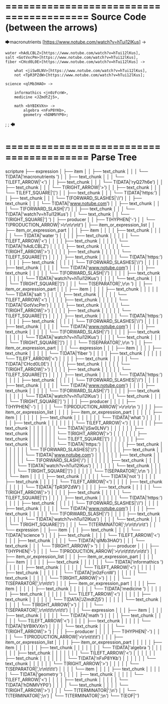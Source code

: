 ========================================
Source Code (between the arrows)
========================================

🡆macronutrients <ryQ27h6e>[https://www.notube.com/watch?v=hTui12lKus] ->

	water <hAdLCBLZ>[https://www.notube.com/watch?v=hTui12lKus],
    salt <GotVxcPm>[https://www.notube.com/watch?v=hTui12lKus],
    fiber <CHcd0L0E>[https://www.notube.com/watch?v=hTui12lKus] ->

        what <jiSw0LNV>[https://www.notube.com/watch?v=hTui12lKus],
        not <TpR3PZdW>[https://www.notube.com/watch?v=hTui12lKus];
	
	science <qlMb3HAO> ->
			
		informathics <jn0zFcnW>,
		medicine <JZmdtZj5>,
		
		math <bYBIKVXn> ->
			algebra <nFxP8YKb>,
			geometry <hDNMVYP0>;
;
;
🡄

========================================
Parse Tree
========================================

scripture
├── expression
│   ├── item
│   │   ├── text_chunk
│   │   │   └── T(DATA|'macronutrients ')
│   │   ├── text_chunk
│   │   │   └── T(LEFT_ARROW|'<')
│   │   ├── text_chunk
│   │   │   └── T(DATA|'ryQ27h6e')
│   │   ├── text_chunk
│   │   │   └── T(RIGHT_ARROW|'>')
│   │   ├── text_chunk
│   │   │   └── T(LEFT_SQUARE|'[')
│   │   ├── text_chunk
│   │   │   └── T(DATA|'https:')
│   │   ├── text_chunk
│   │   │   └── T(FORWARD_SLASHES|'//')
│   │   ├── text_chunk
│   │   │   └── T(DATA|'www.notube.com')
│   │   ├── text_chunk
│   │   │   └── T(FORWARD_SLASH|'/')
│   │   ├── text_chunk
│   │   │   └── T(DATA|'watch?v=hTui12lKus')
│   │   └── text_chunk
│   │       └── T(RIGHT_SQUARE|'] ')
│   ├── producer
│   │   ├── T(HYPHEN|'-')
│   │   └── T(PRODUCTION_ARROW|'>\r\n\r\n\t')
│   ├── item_or_expression_list
│   │   ├── item_or_expression_part
│   │   │   ├── item
│   │   │   │   ├── text_chunk
│   │   │   │   │   └── T(DATA|'water ')
│   │   │   │   ├── text_chunk
│   │   │   │   │   └── T(LEFT_ARROW|'<')
│   │   │   │   ├── text_chunk
│   │   │   │   │   └── T(DATA|'hAdLCBLZ')
│   │   │   │   ├── text_chunk
│   │   │   │   │   └── T(RIGHT_ARROW|'>')
│   │   │   │   ├── text_chunk
│   │   │   │   │   └── T(LEFT_SQUARE|'[')
│   │   │   │   ├── text_chunk
│   │   │   │   │   └── T(DATA|'https:')
│   │   │   │   ├── text_chunk
│   │   │   │   │   └── T(FORWARD_SLASHES|'//')
│   │   │   │   ├── text_chunk
│   │   │   │   │   └── T(DATA|'www.notube.com')
│   │   │   │   ├── text_chunk
│   │   │   │   │   └── T(FORWARD_SLASH|'/')
│   │   │   │   ├── text_chunk
│   │   │   │   │   └── T(DATA|'watch?v=hTui12lKus')
│   │   │   │   └── text_chunk
│   │   │   │       └── T(RIGHT_SQUARE|']')
│   │   │   └── T(SEPARATOR|',\r\n    ')
│   │   ├── item_or_expression_part
│   │   │   ├── item
│   │   │   │   ├── text_chunk
│   │   │   │   │   └── T(DATA|'salt ')
│   │   │   │   ├── text_chunk
│   │   │   │   │   └── T(LEFT_ARROW|'<')
│   │   │   │   ├── text_chunk
│   │   │   │   │   └── T(DATA|'GotVxcPm')
│   │   │   │   ├── text_chunk
│   │   │   │   │   └── T(RIGHT_ARROW|'>')
│   │   │   │   ├── text_chunk
│   │   │   │   │   └── T(LEFT_SQUARE|'[')
│   │   │   │   ├── text_chunk
│   │   │   │   │   └── T(DATA|'https:')
│   │   │   │   ├── text_chunk
│   │   │   │   │   └── T(FORWARD_SLASHES|'//')
│   │   │   │   ├── text_chunk
│   │   │   │   │   └── T(DATA|'www.notube.com')
│   │   │   │   ├── text_chunk
│   │   │   │   │   └── T(FORWARD_SLASH|'/')
│   │   │   │   ├── text_chunk
│   │   │   │   │   └── T(DATA|'watch?v=hTui12lKus')
│   │   │   │   └── text_chunk
│   │   │   │       └── T(RIGHT_SQUARE|']')
│   │   │   └── T(SEPARATOR|',\r\n    ')
│   │   ├── item_or_expression_part
│   │   │   └── expression
│   │   │       ├── item
│   │   │       │   ├── text_chunk
│   │   │       │   │   └── T(DATA|'fiber ')
│   │   │       │   ├── text_chunk
│   │   │       │   │   └── T(LEFT_ARROW|'<')
│   │   │       │   ├── text_chunk
│   │   │       │   │   └── T(DATA|'CHcd0L0E')
│   │   │       │   ├── text_chunk
│   │   │       │   │   └── T(RIGHT_ARROW|'>')
│   │   │       │   ├── text_chunk
│   │   │       │   │   └── T(LEFT_SQUARE|'[')
│   │   │       │   ├── text_chunk
│   │   │       │   │   └── T(DATA|'https:')
│   │   │       │   ├── text_chunk
│   │   │       │   │   └── T(FORWARD_SLASHES|'//')
│   │   │       │   ├── text_chunk
│   │   │       │   │   └── T(DATA|'www.notube.com')
│   │   │       │   ├── text_chunk
│   │   │       │   │   └── T(FORWARD_SLASH|'/')
│   │   │       │   ├── text_chunk
│   │   │       │   │   └── T(DATA|'watch?v=hTui12lKus')
│   │   │       │   └── text_chunk
│   │   │       │       └── T(RIGHT_SQUARE|'] ')
│   │   │       ├── producer
│   │   │       │   ├── T(HYPHEN|'-')
│   │   │       │   └── T(PRODUCTION_ARROW|'>\r\n\r\n        ')
│   │   │       ├── item_or_expression_list
│   │   │       │   ├── item_or_expression_part
│   │   │       │   │   ├── item
│   │   │       │   │   │   ├── text_chunk
│   │   │       │   │   │   │   └── T(DATA|'what ')
│   │   │       │   │   │   ├── text_chunk
│   │   │       │   │   │   │   └── T(LEFT_ARROW|'<')
│   │   │       │   │   │   ├── text_chunk
│   │   │       │   │   │   │   └── T(DATA|'jiSw0LNV')
│   │   │       │   │   │   ├── text_chunk
│   │   │       │   │   │   │   └── T(RIGHT_ARROW|'>')
│   │   │       │   │   │   ├── text_chunk
│   │   │       │   │   │   │   └── T(LEFT_SQUARE|'[')
│   │   │       │   │   │   ├── text_chunk
│   │   │       │   │   │   │   └── T(DATA|'https:')
│   │   │       │   │   │   ├── text_chunk
│   │   │       │   │   │   │   └── T(FORWARD_SLASHES|'//')
│   │   │       │   │   │   ├── text_chunk
│   │   │       │   │   │   │   └── T(DATA|'www.notube.com')
│   │   │       │   │   │   ├── text_chunk
│   │   │       │   │   │   │   └── T(FORWARD_SLASH|'/')
│   │   │       │   │   │   ├── text_chunk
│   │   │       │   │   │   │   └── T(DATA|'watch?v=hTui12lKus')
│   │   │       │   │   │   └── text_chunk
│   │   │       │   │   │       └── T(RIGHT_SQUARE|']')
│   │   │       │   │   └── T(SEPARATOR|',\r\n        ')
│   │   │       │   └── item
│   │   │       │       ├── text_chunk
│   │   │       │       │   └── T(DATA|'not ')
│   │   │       │       ├── text_chunk
│   │   │       │       │   └── T(LEFT_ARROW|'<')
│   │   │       │       ├── text_chunk
│   │   │       │       │   └── T(DATA|'TpR3PZdW')
│   │   │       │       ├── text_chunk
│   │   │       │       │   └── T(RIGHT_ARROW|'>')
│   │   │       │       ├── text_chunk
│   │   │       │       │   └── T(LEFT_SQUARE|'[')
│   │   │       │       ├── text_chunk
│   │   │       │       │   └── T(DATA|'https:')
│   │   │       │       ├── text_chunk
│   │   │       │       │   └── T(FORWARD_SLASHES|'//')
│   │   │       │       ├── text_chunk
│   │   │       │       │   └── T(DATA|'www.notube.com')
│   │   │       │       ├── text_chunk
│   │   │       │       │   └── T(FORWARD_SLASH|'/')
│   │   │       │       ├── text_chunk
│   │   │       │       │   └── T(DATA|'watch?v=hTui12lKus')
│   │   │       │       └── text_chunk
│   │   │       │           └── T(RIGHT_SQUARE|']')
│   │   │       └── T(TERMINATOR|';\r\n\t\r\n\t')
│   │   └── expression
│   │       ├── item
│   │       │   ├── text_chunk
│   │       │   │   └── T(DATA|'science ')
│   │       │   ├── text_chunk
│   │       │   │   └── T(LEFT_ARROW|'<')
│   │       │   ├── text_chunk
│   │       │   │   └── T(DATA|'qlMb3HAO')
│   │       │   └── text_chunk
│   │       │       └── T(RIGHT_ARROW|'> ')
│   │       ├── producer
│   │       │   ├── T(HYPHEN|'-')
│   │       │   └── T(PRODUCTION_ARROW|'>\r\n\t\t\t\r\n\t\t')
│   │       ├── item_or_expression_list
│   │       │   ├── item_or_expression_part
│   │       │   │   ├── item
│   │       │   │   │   ├── text_chunk
│   │       │   │   │   │   └── T(DATA|'informathics ')
│   │       │   │   │   ├── text_chunk
│   │       │   │   │   │   └── T(LEFT_ARROW|'<')
│   │       │   │   │   ├── text_chunk
│   │       │   │   │   │   └── T(DATA|'jn0zFcnW')
│   │       │   │   │   └── text_chunk
│   │       │   │   │       └── T(RIGHT_ARROW|'>')
│   │       │   │   └── T(SEPARATOR|',\r\n\t\t')
│   │       │   ├── item_or_expression_part
│   │       │   │   ├── item
│   │       │   │   │   ├── text_chunk
│   │       │   │   │   │   └── T(DATA|'medicine ')
│   │       │   │   │   ├── text_chunk
│   │       │   │   │   │   └── T(LEFT_ARROW|'<')
│   │       │   │   │   ├── text_chunk
│   │       │   │   │   │   └── T(DATA|'JZmdtZj5')
│   │       │   │   │   └── text_chunk
│   │       │   │   │       └── T(RIGHT_ARROW|'>')
│   │       │   │   └── T(SEPARATOR|',\r\n\t\t\r\n\t\t')
│   │       │   └── expression
│   │       │       ├── item
│   │       │       │   ├── text_chunk
│   │       │       │   │   └── T(DATA|'math ')
│   │       │       │   ├── text_chunk
│   │       │       │   │   └── T(LEFT_ARROW|'<')
│   │       │       │   ├── text_chunk
│   │       │       │   │   └── T(DATA|'bYBIKVXn')
│   │       │       │   └── text_chunk
│   │       │       │       └── T(RIGHT_ARROW|'> ')
│   │       │       ├── producer
│   │       │       │   ├── T(HYPHEN|'-')
│   │       │       │   └── T(PRODUCTION_ARROW|'>\r\n\t\t\t')
│   │       │       ├── item_or_expression_list
│   │       │       │   ├── item_or_expression_part
│   │       │       │   │   ├── item
│   │       │       │   │   │   ├── text_chunk
│   │       │       │   │   │   │   └── T(DATA|'algebra ')
│   │       │       │   │   │   ├── text_chunk
│   │       │       │   │   │   │   └── T(LEFT_ARROW|'<')
│   │       │       │   │   │   ├── text_chunk
│   │       │       │   │   │   │   └── T(DATA|'nFxP8YKb')
│   │       │       │   │   │   └── text_chunk
│   │       │       │   │   │       └── T(RIGHT_ARROW|'>')
│   │       │       │   │   └── T(SEPARATOR|',\r\n\t\t\t')
│   │       │       │   └── item
│   │       │       │       ├── text_chunk
│   │       │       │       │   └── T(DATA|'geometry ')
│   │       │       │       ├── text_chunk
│   │       │       │       │   └── T(LEFT_ARROW|'<')
│   │       │       │       ├── text_chunk
│   │       │       │       │   └── T(DATA|'hDNMVYP0')
│   │       │       │       └── text_chunk
│   │       │       │           └── T(RIGHT_ARROW|'>')
│   │       │       └── T(TERMINATOR|';\n')
│   │       └── T(TERMINATOR|';\n')
│   └── T(TERMINATOR|';\n')
└── T(EOF|'<EOF>')